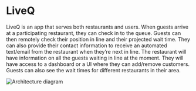 # LiveQ

LiveQ is an app that serves both restaurants and users. When guests arrive at a participating restaurant, they can check in to the queue. Guests can then remotely check their position in line and their projected wait time. They can also provide their contact information to receive an automated text/email from the restaurant when they’re next in line. The restaurant  will have information on all the guests waiting in line at the moment. They will have access to a dashboard or a UI where they can add/remove customers. Guests can also see the wait times for different restaurants in their area.

![Architecture diagram](liveq-architecture.png)
